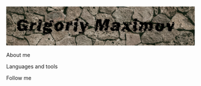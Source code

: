 ![Header](https://github.com/grimaximov/grimaximov/blob/main/assets/%D1%82%D0%B5%D0%BA%D1%81%D1%82%D1%83%D1%80%D0%B0.png)

About me

Languages and tools

Follow me